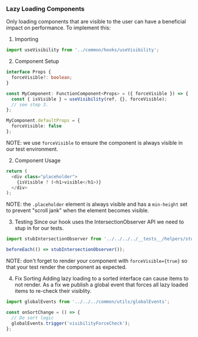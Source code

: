 ### Lazy Loading Components

Only loading components that are visible to the user can have a beneficial impact on performance. To implement this:

1. Importing

```typescript
import useVisibility from '../common/hooks/useVisibility';
```

2. Component Setup

```typescript
interface Props {
  forceVisible?: boolean;
}

const MyComponent: FunctionComponent<Props> = ({ forceVisible }) => {
  const { isVisible } = useVisibility(ref, {}, forceVisible);
  // see step 3.
};

MyComponent.defaultProps = {
  forceVisible: false
};
```

NOTE: we use `forceVisible` to ensure the component is always visible in our test environment.

2. Component Usage

```typescript
return (
  <div class="placeholder">
    {isVisible ? (<h1>visible</h1>)}
  </div>
);
```

NOTE: the `.placeholder` element is always visible and has a `min-height` set to prevent "scroll jank" when the element becomes visible.

3. Testing
   Since our hook uses the IntersectionObserver API we need to stup in for our tests.

```typescript
import stubIntersectionObserver from '../../../../__tests__/helpers/stubIntersectionObserver';

beforeEach(() => stubIntersectionObserver());
```

NOTE: don't forget to render your component with `forceVisible={true}` so that your test render the component as expected.

4. Fix Sorting
   Adding lazy loading to a sorted interface can cause items to not render. As a fix we publish a global event that forces all lazy loaded items to re-check their visiblity.

```typescript
import globalEvents from '../../../common/utils/globalEvents';

const onSortChange = () => {
  // Do sort logic
  globalEvents.trigger('visibilityForceCheck');
};
```

